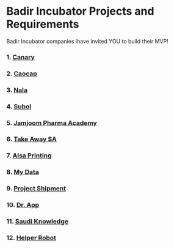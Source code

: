 # Badir Incubator Projects and Requirements

Badir Incubator companies ihave invited YOU to build their MVP!

### 1. [Canary](badir-projects/canary.md)
### 2. [Caocap](badir-projects/caocap.md)
### 3. [Nala](badir-projects/nala.md)
### 4. [Subol](badir-projects/subol.md)
### 5. [Jamjoom Pharma Academy](badir-projects/jamjoom.md)
### 6. [Take Away SA](badir-projects/easy-print-customers.md)
### 7. [Alsa Printing](badir-projects/alsa-printing.md)
### 8. [My Data](badir-projects/my-data.md)
### 9. [Project Shipment](badir-projects/project-shipment.md)
### 10. [Dr. App](badir-projects/doctor-app.md)
### 11. [Saudi Knowledge](badir-projects/saudi-knowledge.md)
### 12. [Helper Robot](badir-projects/helper-robot.md)

